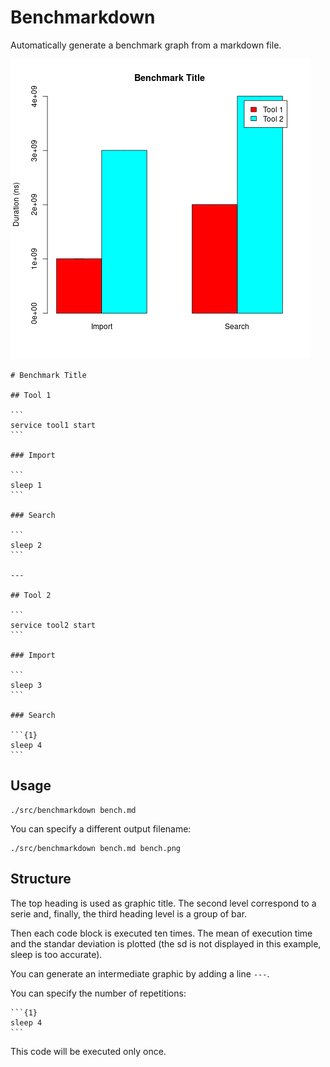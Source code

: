 # Benchmarkdown

Automatically generate a benchmark graph from a markdown file.

![Benchmark graphic](bench.png)

    # Benchmark Title

    ## Tool 1

    ```
    service tool1 start
    ```

    ### Import

    ```
    sleep 1
    ```

    ### Search

    ```
    sleep 2
    ```

    ---

    ## Tool 2

    ```
    service tool2 start
    ```

    ### Import

    ```
    sleep 3
    ```

    ### Search

    ```{1}
    sleep 4
    ```

## Usage

```
./src/benchmarkdown bench.md
```

You can specify a different output filename:

```
./src/benchmarkdown bench.md bench.png
```

## Structure

The top heading is used as graphic title. The second level correspond to a
serie and, finally, the third heading level is a group of bar.

Then each code block is executed ten times. The mean of execution time and the
standar deviation is plotted (the sd is not displayed in this example, sleep is
too accurate).

You can generate an intermediate graphic by adding a line `---`.

You can specify the number of repetitions:

    ```{1}
    sleep 4
    ```

This code will be executed only once.
